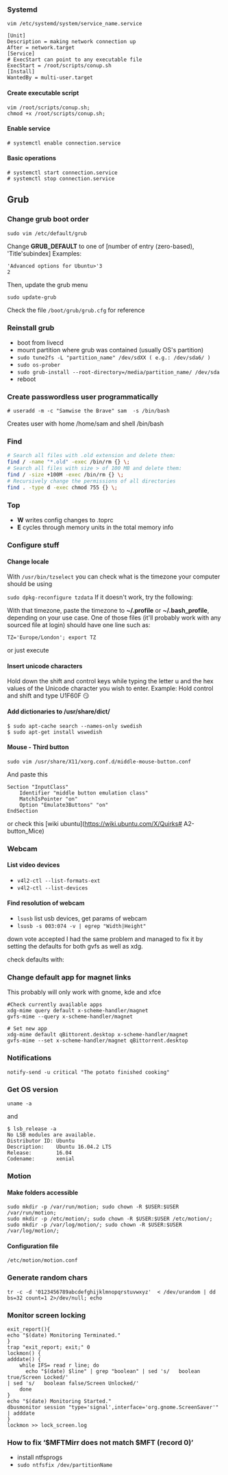 ### Systemd

```
vim /etc/systemd/system/service_name.service
```

```
[Unit]
Description = making network connection up
After = network.target
[Service]
# ExecStart can point to any executable file
ExecStart = /root/scripts/conup.sh
[Install]
WantedBy = multi-user.target
```

#### Create executable script
```
vim /root/scripts/conup.sh;
chmod +x /root/scripts/conup.sh;
```

#### Enable service
```
# systemctl enable connection.service
```

#### Basic operations
```
# systemctl start connection.service
# systemctl stop connection.service
```

## Grub
### Change grub boot order
```
sudo vim /etc/default/grub
```
Change **GRUB_DEFAULT** to one of [number of entry (zero-based), 'Title'subindex]
Examples:
```
'Advanced options for Ubuntu>'3
2
```
Then, update the grub menu
```
sudo update-grub
```
Check the file `/boot/grub/grub.cfg` for reference

### Reinstall grub
* boot from livecd
* mount partition where grub was contained (usually OS's partition)
* ``` sudo tune2fs -L "partition_name" /dev/sdXX ( e.g.: /dev/sda6/ ) ```
* `sudo os-prober`
* `sudo grub-install --root-directory=/media/partition_name/ /dev/sda`
* reboot

### Create passwordless user programmatically
```
# useradd -m -c "Samwise the Brave" sam  -s /bin/bash
```
Creates user with home /home/sam and shell /bin/bash

### Find
```sh
# Search all files with .old extension and delete them:
find / -name "*.old" -exec /bin/rm {} \;
# Search all files with size > of 100 MB and delete them:
find / -size +100M -exec /bin/rm {} \;
# Recursively change the permissions of all directories
find . -type d -exec chmod 755 {} \;
```

### Top
* **W** writes config changes to .toprc
* **E** cycles through memory units in the total memory info

### Configure stuff
#### Change locale

With `/usr/bin/tzselect` you can check what is the timezone your computer should be using

```sudo dpkg-reconfigure tzdata```
If it doesn't work, try the following:

With that timezone, paste the timezone to **~/.profile** or **~/.bash_profile**, depending on your use case.
One of those files (it'll probably work with any sourced file at login) should have one line such as:
```
TZ='Europe/London'; export TZ
```
or just execute

#### Insert unicode characters
Hold down the shift and control keys while typing the letter u and the hex values of the Unicode character you wish to enter.
Example:
Hold control and shift and type U1F60F ‍😏



#### Add dictionaries to /usr/share/dict/

```
$ sudo apt-cache search --names-only swedish
$ sudo apt-get install wswedish
```

#### Mouse - Third button

```
sudo vim /usr/share/X11/xorg.conf.d/middle-mouse-button.conf
```
And paste this

```
Section "InputClass"
    Identifier "middle button emulation class"
    MatchIsPointer "on"
    Option "Emulate3Buttons" "on"
EndSection
```

or check this
[wiki ubuntu](https://wiki.ubuntu.com/X/Quirks# A2-button_Mice)

### Webcam
#### List video devices
* `v4l2-ctl --list-formats-ext`
* `v4l2-ctl --list-devices`

#### Find resolution of webcam
* `lsusb` list usb devices, get params of webcam
* `lsusb -s 003:074 -v | egrep "Width|Height"`


down vote
accepted
I had the same problem and managed to fix it by setting the defaults for both gvfs as well as xdg.

check defaults with:

### Change default app for magnet links
This probably will only work with gnome, kde and xfce


```
#Check currently available apps
xdg-mime query default x-scheme-handler/magnet
gvfs-mime --query x-scheme-handler/magnet
```

```
# Set new app
xdg-mime default qBittorent.desktop x-scheme-handler/magnet
gvfs-mime --set x-scheme-handler/magnet qBittorrent.desktop
```
### Notifications
```
notify-send -u critical "The potato finished cooking"
```

### Get OS version
```
uname -a
```
and
```
$ lsb_release -a
No LSB modules are available.
Distributor ID: Ubuntu
Description:    Ubuntu 16.04.2 LTS
Release:        16.04
Codename:       xenial
```

### Motion
#### Make folders accessible
```
sudo mkdir -p /var/run/motion; sudo chown -R $USER:$USER /var/run/motion;
sudo mkdir -p /etc/motion/; sudo chown -R $USER:$USER /etc/motion/;
sudo mkdir -p /var/log/motion/; sudo chown -R $USER:$USER /var/log/motion/;
```
#### Configuration file
`/etc/motion/motion.conf`

### Generate random chars
```shell
tr -c -d '0123456789abcdefghijklmnopqrstuvwxyz'  < /dev/urandom | dd bs=32 count=1 2>/dev/null; echo
```

### Monitor screen locking
```
exit_report(){
echo "$(date) Monitoring Terminated."
}
trap "exit_report; exit;" 0
lockmon() {
adddate() {
    while IFS= read ­r line; do
      echo "$(date) $line" | grep "boolean" | sed 's/   boolean true/Screen Locked/'
| sed 's/   boolean false/Screen Unlocked/'
    done
}
echo "$(date) Monitoring Started."
dbus­monitor ­­session "type='signal',interface='org.gnome.ScreenSaver'" | adddate
}
lockmon >> lock_screen.log
```

### How to fix ‘$MFTMirr does not match $MFT (record 0)’
* install ntfsprogs
* `sudo ntfsfix /dev/partitionName`
